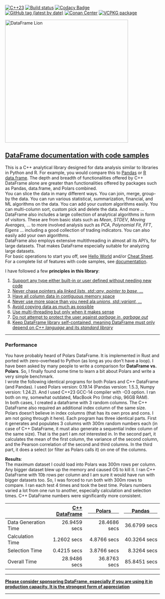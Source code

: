<!--
Copyright (c) 2019-2026, Hossein Moein
All rights reserved.

Redistribution and use in source and binary forms, with or without
modification, are permitted provided that the following conditions are met:
* Redistributions of source code must retain the above copyright
notice, this list of conditions and the following disclaimer.
* Redistributions in binary form must reproduce the above copyright
notice, this list of conditions and the following disclaimer in the
documentation and/or other materials provided with the distribution.
* Neither the name of Hossein Moein and/or the DataFrame nor the
names of its contributors may be used to endorse or promote products
derived from this software without specific prior written permission.

THIS SOFTWARE IS PROVIDED BY THE COPYRIGHT HOLDERS AND CONTRIBUTORS "AS IS" AND
ANY EXPRESS OR IMPLIED WARRANTIES, INCLUDING, BUT NOT LIMITED TO, THE IMPLIED
WARRANTIES OF MERCHANTABILITY AND FITNESS FOR A PARTICULAR PURPOSE ARE
DISCLAIMED. IN NO EVENT SHALL Hossein Moein BE LIABLE FOR ANY
DIRECT, INDIRECT, INCIDENTAL, SPECIAL, EXEMPLARY, OR CONSEQUENTIAL DAMAGES
(INCLUDING, BUT NOT LIMITED TO, PROCUREMENT OF SUBSTITUTE GOODS OR SERVICES;
LOSS OF USE, DATA, OR PROFITS; OR BUSINESS INTERRUPTION) HOWEVER CAUSED AND
ON ANY THEORY OF LIABILITY, WHETHER IN CONTRACT, STRICT LIABILITY, OR TORT
(INCLUDING NEGLIGENCE OR OTHERWISE) ARISING IN ANY WAY OUT OF THE USE OF THIS
SOFTWARE, EVEN IF ADVISED OF THE POSSIBILITY OF SUCH DAMAGE.
-->

[![C++23](https://img.shields.io/badge/C%2B%2B-23-blue.svg)](https://isocpp.org/std/the-standard )
[![Build status](https://ci.appveyor.com/api/projects/status/hjw01qui3bvxs8yi?svg=true)](https://ci.appveyor.com/project/hosseinmoein/dataframe)
[![Codacy Badge](https://api.codacy.com/project/badge/Grade/db646376a4014c3788c7224e670fe451)](https://app.codacy.com/organizations/gh/hosseinmoein/repositories)
<BR>
[![GitHub tag (latest by date)](https://img.shields.io/github/tag-date/hosseinmoein/DataFrame.svg?color=blue&label=Official%20Release&style=popout)](https://github.com/hosseinmoein/DataFrame/releases)
[![Conan Center](https://img.shields.io/conan/v/dataframe)](https://conan.io/center/recipes/dataframe)
[![VCPKG package](https://repology.org/badge/version-for-repo/vcpkg/dataframe.svg)](https://vcpkg.link/ports/dataframe)

<img src="docs/LionLookingUp.jpg" alt="DataFrame Lion" width="400"/>

## <a href="https://hosseinmoein.github.io/DataFrame/docs/HTML/DataFrame.html" target="_blank"><B>DataFrame documentation with code samples</B></a>

This is a C++ analytical library designed for data analysis similar to libraries in Python and R. For example, you would compare this to [Pandas](https://pandas.pydata.org) or [R data.frame](https://www.w3schools.com/r/r_data_frames.asp). The depth and breadth of functionalities offered by C++ DataFrame alone are greater than functionalities offered by packages such as Pandas, data.frame, and Polars combined.<BR>
You can slice the data in many different ways. You can join, merge, group-by the data. You can run various statistical, summarization, financial, and ML algorithms on the data. You can add your custom algorithms easily. You can multi-column sort, custom pick and delete the data. And more …<BR>
DataFrame also includes a large collection of analytical algorithms in form of visitors. These are from basic stats such as <I>Mean</I>, <I>STDEV</I>, <I>Moving Averages</I>, ... to more involved analysis such as <I>PCA</I>, <I>Polynomial Fit</I>, <I>FFT</I>, <I>Eigens</I> ... including a good collection of trading indicators. You can also easily add your own algorithms.<BR>
DataFrame also employs extensive multithreading in almost all its API’s, for large datasets. That makes DataFrame especially suitable for analyzing large datasets.<BR>
For basic operations to start you off, see [Hello World](examples/hello_world.cc) and/or [Cheat Sheet](https://docs.google.com/viewer?url=https://raw.githubusercontent.com/hosseinmoein/DataFrame/master/docs/CheatSheet.pdf). For a complete list of features with code samples, see <a href="https://hosseinmoein.github.io/DataFrame/docs/HTML/DataFrame.html" target="_blank">documentation</a>.

I have followed a few <B>principles in this library</B>:<BR>

1. [Support any type either built-in or user defined without needing new code](https://hosseinmoein.github.io/DataFrame/docs/HTML/any_type.html)
2. [Never chase pointers ala _linked lists_, _std::any_, _pointer to base_, ...](https://hosseinmoein.github.io/DataFrame/docs/HTML/pointers.html)
3. [Have all column data in contiguous memory space](https://hosseinmoein.github.io/DataFrame/docs/HTML/contiguous_memory.html)
4. [Never use more space than you need ala _unions_, _std::variant_, ...](https://hosseinmoein.github.io/DataFrame/docs/HTML/std_variant.html)
5. [Avoid copying data as much as possible](https://hosseinmoein.github.io/DataFrame/docs/HTML/copying_data.html)
6. [Use multi-threading but only when it makes sense](https://hosseinmoein.github.io/DataFrame/docs/HTML/multithreading.html)
7. [Do not attempt to protect the user against _garbage in_, _garbage out_](https://hosseinmoein.github.io/DataFrame/docs/HTML/garbage_in_garbage_out.html)
8. [Keep DataFrame library self-contained, meaning DataFrame must only depend on _C++ language_ and its _standard library_](https://hosseinmoein.github.io/DataFrame/docs/HTML/self_contained.html)

---

### Performance

You have probably heard of Polars DataFrame. It is implemented in Rust and ported with zero-overhead to Python (as long as you don’t have a loop). I have been asked by many people to write a comparison for <B>DataFrame vs. Polars</B>. So, I finally found some time to learn a bit about Polars and write a very simple benchmark.<BR>
I wrote the following identical programs for both Polars and C++ DataFrame (and Pandas). I used Polars version: 0.19.14 (Pandas version: 1.5.3, Numpy version: 1.24.2). And I used C++23 GCC-14 compiler with -O3 option. I ran both on my, somewhat outdated, MacBook Pro (Intel chip, 96GB RAM).<BR>
In both cases, I created a dataframe with 3 random columns. The C++ DataFrame also required an additional index column of the same size. Polars doesn’t believe in index columns (that has its own pros and cons. I am not going through it here).
Each program has three identical parts. First it generates and populates 3 columns with 300m random numbers each (in case of C++ DataFrame, it must also generate a sequential index column of the same size). That is the part I am _not_ interested in. In the second part, it calculates the mean of the first column, the variance of the second column, and the Pearson correlation of the second and third columns. In the third part, it does a select (or filter as Polars calls it) on one of the columns.

**Results**:<BR>
The maximum dataset I could load into Polars was 300m rows per column. Any bigger dataset blew up the memory and caused OS to kill it. I ran C++ DataFrame with 10b rows per column and I am sure it would have run with bigger datasets too. So, I was forced to run both with 300m rows to compare.
I ran each test 4 times and took the best time. Polars numbers varied a lot from one run to another, especially calculation and selection times. C++ DataFrame numbers were significantly more consistent.


|                      | [<B>C++ DataFrame</B>](https://github.com/hosseinmoein/DataFrame/blob/master/benchmarks/dataframe_performance.cc) | [&nbsp;&nbsp;&nbsp;&nbsp;&nbsp;&nbsp;<B>Polars</B>&nbsp;&nbsp;&nbsp;&nbsp;&nbsp;&nbsp;](https://github.com/hosseinmoein/DataFrame/blob/master/benchmarks/polars_performance.py) | [&nbsp;&nbsp;&nbsp;&nbsp;&nbsp;&nbsp;<B>Pandas</B>&nbsp;&nbsp;&nbsp;&nbsp;&nbsp;&nbsp;](https://github.com/hosseinmoein/DataFrame/blob/master/benchmarks/pandas_performance.py) |
| :--------------------- | ------------------------------------------------------------------------------------------------------------------: | --------------------------------------------------------------------------------------------------------------------------------------------------------------------------------: | --------------------------------------------------------------------------------------------------------------------------------------------------------------------------------: |
| Data Generation Time |                                                                                                      26.9459 secs |                                                                                                                                                                    28.4686 secs |                                                                                                                                                                    36.6799 secs |
| Calculation Time     |                                                                                                       1.2602 secs |                                                                                                                                                                     4.8766 secs |                                                                                                                                                                    40.3264 secs |
| Selection Time       |                                                                                                       0.4215 secs |                                                                                                                                                                     3.8766 secs |                                                                                                                                                                     8.3264 secs |
| Overall Time         |                                                                                                      28.9486 secs |                                                                                                                                                                    36.8763 secs |                                                                                                                                                                    85.8451 secs |

---

[**Please consider sponsoring DataFrame, especially if you are using it in production capacity. It is the strongest form of appreciation**](https://github.com/sponsors/hosseinmoein)

---
